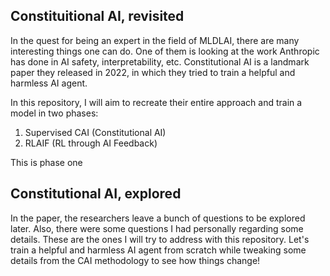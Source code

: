 ## Constituitional AI, revisited


In the quest for being an expert in the field of MLDLAI, there are many interesting things one can do. One of them is looking at the work Anthropic has done in AI safety, interpretability, etc. Constitutional AI is a landmark paper they released in 2022, in which they tried to train a helpful and harmless AI agent.

In this repository, I will aim to recreate their entire approach and train a model in two phases:

1. Supervised CAI (Constitutional AI)
2. RLAIF (RL through AI Feedback)


This is phase one


## Constitutional AI, explored


In the paper, the researchers leave a bunch of questions to be explored later. Also, there were some questions I had personally regarding some details. These are the ones I will try to address with this repository. Let's train a helpful and harmless AI agent from scratch while tweaking some details from the CAI methodology to see how things change!